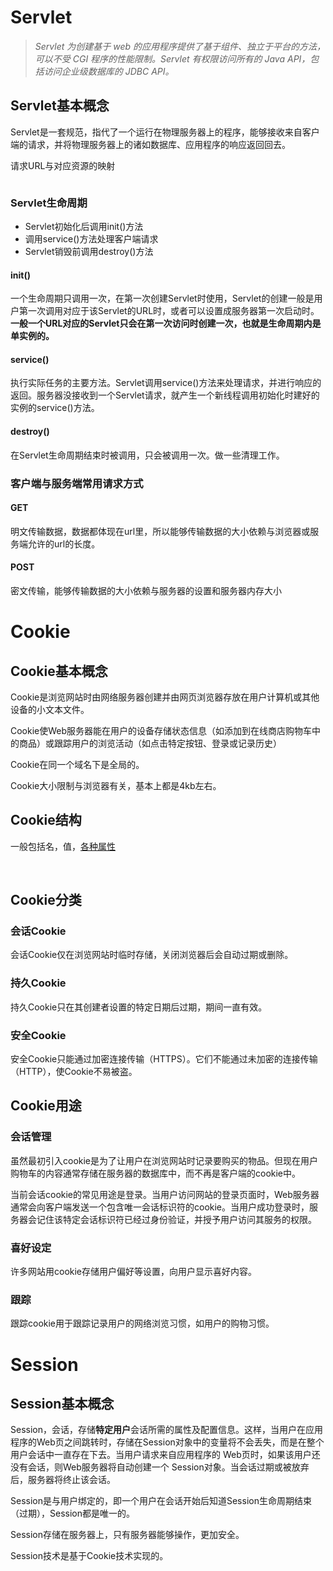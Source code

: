 # Servlet

> *Servlet 为创建基于 web 的应用程序提供了基于组件、独立于平台的方法，可以不受 CGI 程序的性能限制。Servlet 有权限访问所有的 Java API，包括访问企业级数据库的 JDBC API。* 

## Servlet基本概念

Servlet是一套规范，指代了一个运行在物理服务器上的程序，能够接收来自客户端的请求，并将物理服务器上的诸如数据库、应用程序的响应返回回去。

请求URL与对应资源的映射

<img :src="$withBase='/img/servlet-1.png'" class="align-center" />

### Servlet生命周期

- Servlet初始化后调用init()方法
- 调用service()方法处理客户端请求
- Servlet销毁前调用destroy()方法

#### init()

一个生命周期只调用一次，在第一次创建Servlet时使用，Servlet的创建一般是用户第一次调用对应于该Servlet的URL时，或者可以设置成服务器第一次启动时。**一般一个URL对应的Servlet只会在第一次访问时创建一次，也就是生命周期内是单实例的。** 

#### service()

执行实际任务的主要方法。Servlet调用service()方法来处理请求，并进行响应的返回。服务器没接收到一个Servlet请求，就产生一个新线程调用初始化时建好的实例的service()方法。

#### destroy()

在Servlet生命周期结束时被调用，只会被调用一次。做一些清理工作。

### 客户端与服务端常用请求方式

#### GET

明文传输数据，数据都体现在url里，所以能够传输数据的大小依赖与浏览器或服务端允许的url的长度。

#### POST

密文传输，能够传输数据的大小依赖与服务器的设置和服务器内存大小

# Cookie

## Cookie基本概念

Cookie是浏览网站时由网络服务器创建并由网页浏览器存放在用户计算机或其他设备的小文本文件。

Cookie使Web服务器能在用户的设备存储状态信息（如添加到在线商店购物车中的商品）或跟踪用户的浏览活动（如点击特定按钮、登录或记录历史）

Cookie在同一个域名下是全局的。

Cookie大小限制与浏览器有关，基本上都是4kb左右。

## Cookie结构

一般包括名，值，[各种属性](https://zh.wikipedia.org/zh-hans/Cookie)

<img :src="$withBase='/img/cookie-1.png'" class="align-center" />

<img :src="$withBase='/img/cookie-2.png'" class="align-center" />

## Cookie分类

### 会话Cookie

会话Cookie仅在浏览网站时临时存储，关闭浏览器后会自动过期或删除。

### 持久Cookie

持久Cookie只在其创建者设置的特定日期后过期，期间一直有效。

### 安全Cookie

安全Cookie只能通过加密连接传输（HTTPS）。它们不能通过未加密的连接传输（HTTP），使Cookie不易被盗。

## Cookie用途

### 会话管理

虽然最初引入cookie是为了让用户在浏览网站时记录要购买的物品。但现在用户购物车的内容通常存储在服务器的数据库中，而不再是客户端的cookie中。

当前会话cookie的常见用途是登录。当用户访问网站的登录页面时，Web服务器通常会向客户端发送一个包含唯一会话标识符的cookie。当用户成功登录时，服务器会记住该特定会话标识符已经过身份验证，并授予用户访问其服务的权限。

### 喜好设定

许多网站用cookie存储用户偏好等设置，向用户显示喜好内容。

### 跟踪

跟踪cookie用于跟踪记录用户的网络浏览习惯，如用户的购物习惯。

# Session

## Session基本概念

Session，会话，存储**特定用户**会话所需的属性及配置信息。这样，当用户在应用程序的Web页之间跳转时，存储在Session对象中的变量将不会丢失，而是在整个用户会话中一直存在下去。当用户请求来自应用程序的 Web页时，如果该用户还没有会话，则Web服务器将自动创建一个 Session对象。当会话过期或被放弃后，服务器将终止该会话。

Session是与用户绑定的，即一个用户在会话开始后知道Session生命周期结束（过期），Session都是唯一的。

Session存储在服务器上，只有服务器能够操作，更加安全。

Session技术是基于Cookie技术实现的。

<img :src="$withBase='/img/session-1.png'" class="align-center" />

